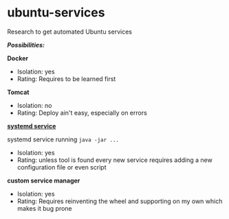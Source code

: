 # ubuntu-services
Research to get automated Ubuntu services

***Possibilities:***

**Docker**
* Isolation: yes
* Rating: Requires to be learned first

**Tomcat**
* Isolation: no
* Rating: Deploy ain't easy, especially on errors

**[systemd service](systemd-service.md)**

systemd service running `java -jar ...`
* Isolation: yes
* Rating: unless tool is found every new service requires adding a new configuration file or even script

**custom service manager**
* Isolation: yes
* Rating: Requires reinventing the wheel and supporting on my own which makes it bug prone
